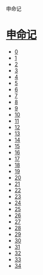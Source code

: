 ﻿




 申命记



[](bible/../)
=============

[申命记](bible/index.md)
================


* [0](bible/DEU00.md)
* [1](bible/DEU01.md)
* [2](bible/DEU02.md)
* [3](bible/DEU03.md)
* [4](bible/DEU04.md)
* [5](bible/DEU05.md)
* [6](bible/DEU06.md)
* [7](bible/DEU07.md)
* [8](bible/DEU08.md)
* [9](bible/DEU09.md)
* [10](bible/DEU10.md)
* [11](bible/DEU11.md)
* [12](bible/DEU12.md)
* [13](bible/DEU13.md)
* [14](bible/DEU14.md)
* [15](bible/DEU15.md)
* [16](bible/DEU16.md)
* [17](bible/DEU17.md)
* [18](bible/DEU18.md)
* [19](bible/DEU19.md)
* [20](bible/DEU20.md)
* [21](bible/DEU21.md)
* [22](bible/DEU22.md)
* [23](bible/DEU23.md)
* [24](bible/DEU24.md)
* [25](bible/DEU25.md)
* [26](bible/DEU26.md)
* [27](bible/DEU27.md)
* [28](bible/DEU28.md)
* [29](bible/DEU29.md)
* [30](bible/DEU30.md)
* [31](bible/DEU31.md)
* [32](bible/DEU32.md)
* [33](bible/DEU33.md)
* [34](bible/DEU34.md)

